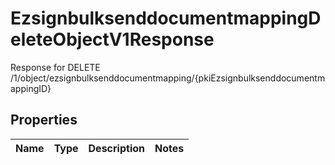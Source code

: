 

# EzsignbulksenddocumentmappingDeleteObjectV1Response

Response for DELETE /1/object/ezsignbulksenddocumentmapping/{pkiEzsignbulksenddocumentmappingID}

## Properties

| Name | Type | Description | Notes |
|------------ | ------------- | ------------- | -------------|



